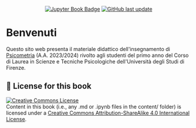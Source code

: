 <div align="center">

<a target="_blank" rel="noopener noreferrer" href="https://ccaudek.github.io/ds4psy_2023">![Jupyter Book Badge](https://jupyterbook.org/badge.svg)</a> <a target="_blank" rel="noopener noreferrer" href="https://github.com/ccaudek/ds4psy_2023">![GitHub last update](https://img.shields.io/github/last-commit/ccaudek/ds4psy_2023?color=blue&label=last%20update)</a>

</div>

# Benvenuti

Questo sito web presenta il materiale didattico dell'insegnamento di [Psicometria](https://www.unifi.it/index.php?module=ofform2&mode=1&cmd=3&AA=2019&afId=523562) (A.A. 2023/2024) rivolto agli studenti del primo anno del Corso di Laurea in Scienze e Tecniche Psicologiche dell'Università degli Studi di Firenze.

## 🎫 License for this book

<a rel="license" target="_blank" rel="noopener noreferrer" href="http://creativecommons.org/licenses/by-sa/4.0/"><img alt="Creative Commons License" style="border-width:0" src="https://i.creativecommons.org/l/by-sa/4.0/88x31.png" /></a><br />
Content in this book (i.e., any .md or .ipynb files in the content/ folder) is licensed under a <a rel="license" target="_blank" rel="noopener noreferrer" href="http://creativecommons.org/licenses/by-sa/4.0/">Creative Commons Attribution-ShareAlike 4.0 International License</a>.
